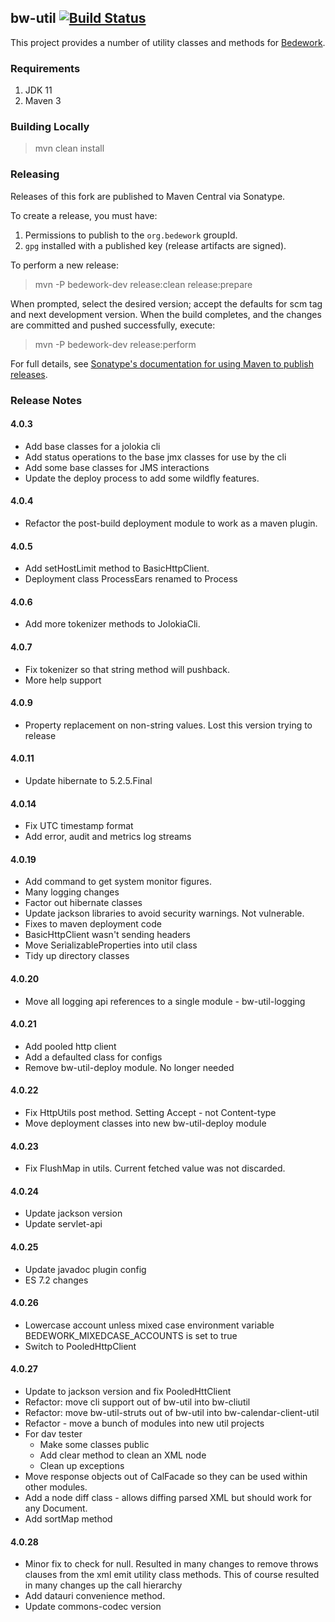 ## bw-util [![Build Status](https://travis-ci.org/Bedework/bw-util.svg)](https://travis-ci.org/Bedework/bw-util)

This project provides a number of utility classes and methods for
[Bedework](https://www.apereo.org/projects/bedework).

### Requirements

1. JDK 11
2. Maven 3

### Building Locally

> mvn clean install

### Releasing

Releases of this fork are published to Maven Central via Sonatype.

To create a release, you must have:

1. Permissions to publish to the `org.bedework` groupId.
2. `gpg` installed with a published key (release artifacts are signed).

To perform a new release:

> mvn -P bedework-dev release:clean release:prepare

When prompted, select the desired version; accept the defaults for scm tag and next development version.
When the build completes, and the changes are committed and pushed successfully, execute:

> mvn -P bedework-dev release:perform

For full details, see [Sonatype's documentation for using Maven to publish releases](http://central.sonatype.org/pages/apache-maven.html).

### Release Notes
#### 4.0.3
  * Add base classes for a jolokia cli
  * Add status operations to the base jmx classes for use by the cli
  * Add some base classes for JMS interactions
  * Update the deploy process to add some wildfly features.

#### 4.0.4
  * Refactor the post-build deployment module to work as a maven plugin.

#### 4.0.5
  * Add setHostLimit method to BasicHttpClient.
  * Deployment class ProcessEars renamed to Process

#### 4.0.6
  * Add more tokenizer methods to JolokiaCli.

#### 4.0.7
  * Fix tokenizer so that string method will pushback.
  * More help support

#### 4.0.9
  * Property replacement on non-string values. Lost this version trying to release

#### 4.0.11
  * Update hibernate to 5.2.5.Final

#### 4.0.14
  * Fix UTC timestamp format
  * Add error, audit and metrics log streams

#### 4.0.19
  * Add command to get system monitor figures.
  * Many logging changes
  * Factor out hibernate classes
  * Update jackson libraries to avoid security warnings. Not vulnerable.
  * Fixes to maven deployment code
  * BasicHttpClient wasn't sending headers
  * Move SerializableProperties into util class
  * Tidy up directory classes

#### 4.0.20
  * Move all logging api references to a single module - bw-util-logging

#### 4.0.21
  * Add pooled http client
  * Add a defaulted class for configs
  * Remove bw-util-deploy module. No longer needed
  
#### 4.0.22
  * Fix HttpUtils post method. Setting Accept - not Content-type
  * Move deployment classes into new bw-util-deploy module
  
#### 4.0.23
  * Fix FlushMap in utils. Current fetched value was not discarded.
  
#### 4.0.24
  * Update jackson version
  * Update servlet-api
  
#### 4.0.25
  * Update javadoc plugin config
  * ES 7.2 changes
  
#### 4.0.26
  * Lowercase account unless mixed case environment variable BEDEWORK_MIXEDCASE_ACCOUNTS is set to true
  * Switch to PooledHttpClient
  
#### 4.0.27
  * Update to jackson version and fix PooledHttClient
  * Refactor: move cli support out of bw-util into bw-cliutil
  * Refactor: move bw-util-struts out of bw-util into bw-calendar-client-util
  * Refactor - move a bunch of modules into new util projects
  * For dav tester
    * Make some classes public
    * Add clear method to clean an XML node
    * Clean up exceptions
  * Move response objects out of CalFacade so they can be used within other modules.
  * Add a node diff class - allows diffing parsed XML but should work for any Document.
  * Add sortMap method

#### 4.0.28
  * Minor fix to check for null. Resulted in many changes to remove throws clauses from the xml emit utility class methods. This of course resulted in many changes up the call hierarchy
  * Add datauri convenience method.
  * Update commons-codec version
  
  
